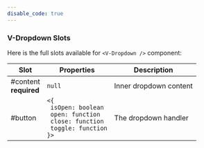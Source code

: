 ```yaml
---
disable_code: true
---
```


### V-Dropdown Slots

Here is the full slots available for `<V-Dropdown />` component:

| Slot                       | Properties                                                                                                                                   | Description            |
| -------------------------- | -------------------------------------------------------------------------------------------------------------------------------------------- | ---------------------- |
| #content<br />**required** | <span class="is-null">`null`</span>                                                                                                          | Inner dropdown content |
| #button                    | <span class="is-array">`<{`<br />` isOpen: boolean`<br />` open: function`<br />` close: function`<br />` toggle: function`<br />`}>`</span> | The dropdown handler   |
